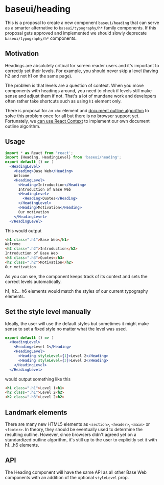 # baseui/heading

This is a proposal to create a new component `baseui/heading` that can serve as a smarter alternative to `baseui/typography/h*` family components. If this proposal gets approved and implemented we should slowly deprecate `baseui/typography/h*` components.

## Motivation

Headings are absolutely critical for screen reader users and it's important to correctly set their levels. For example, you should never skip a level (having h2 and not h1 on the same page).

The problem is that levels are a question of context. When you move components with headings around, you need to check if levels still make sense and adjust them if not. That's a lot of mundane work and developers often rather take shortcuts such as using `h1` element only.

There is proposal for an `<h>` element and [document outline algorithm](http://adrianroselli.com/2016/08/there-is-no-document-outline-algorithm.html) to solve this problem once for all but there is no browser support yet. Fortunately, we [can use React Context](https://medium.com/@Heydon/managing-heading-levels-in-design-systems-18be9a746fa3) to implement our own document outline algorithm.

## Usage

```jsx
import * as React from 'react';
import {Heading, HeadingLevel} from 'baseui/heading';
export default () => (
  <HeadingLevel>
    <Heading>Base Web</Heading>
    Welcome
    <HeadingLevel>
      <Heading>Introduction</Heading>
      Introduction of Base Web
      <HeadingLevel>
        <Heading>Quotes</Heading>
      </HeadingLevel>
      <Heading>Motivation</Heading>
      Our motivation
    </HeadingLevel>
  </HeadingLevel>
```

This would output

```html
<h1 class=".h1">Base Web</h1>
Welcome
<h2 class=".h2">Introduction</h2>
Introduction of Base Web
<h3 class=".h3">Quotes</h3>
<h2 class=".h2">Motivation</h2>
Our motivation
```

As you can see, the component keeps track of its context and sets the correct levels automatically.

h1, h2... h6 elements would match the styles of our current typography elements.

## Set the style level manually

Ideally, the user will use the default styles but sometimes it might make sense to set a fixed style no matter what the level was used.

```jsx
export default () => (
  <HeadingLevel>
    <Heading>Level 1</Heading>
    <HeadingLevel>
      <Heading styleLevel={1}>Level 2</Heading>
      <Heading styleLevel={3}>Level 2</Heading>
    </HeadingLevel>
  </HeadingLevel>
```

would output something like this

```html
<h1 class=".h1">Level 1<h1>
<h2 class=".h1">Level 2<h2>
<h2 class=".h3">Level 2<h2>
```

## Landmark elements

There are many new HTML5 elements as `<section>`, `<header>`, `<main>` or `<footer>`. In theory, they should be eventually used to determine the resulting outline. However, since browsers didn't agreed yet on a standardized outline algorithm, it's still up to the user to explicitly set it with h1...h6 elements.

## API

The Heading component will have the same API as all other Base Web components with an addition of the optional `styleLevel` prop.
